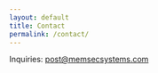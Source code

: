 ```yaml
---
layout: default
title: Contact
permalink: /contact/
---
```



Inquiries: [post@memsecsystems.com](mailto:post@memsecsystems.com)
